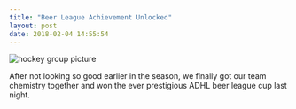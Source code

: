 ```yaml
---
title: "Beer League Achievement Unlocked"
layout: post
date: 2018-02-04 14:55:54
---
```

![hockey group picture](https://s3.amazonaws.com/coffeebucks/image1.jpeg)

After not looking so good earlier in the season, we finally got our team chemistry together and won the ever prestigious ADHL beer league cup last night.
